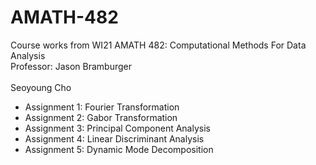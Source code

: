 # AMATH-482

Course works from WI21 AMATH 482: Computational Methods For Data Analysis \
Professor: Jason Bramburger \
\
Seoyoung Cho
* Assignment 1: Fourier Transformation
* Assignment 2: Gabor Transformation
* Assignment 3: Principal Component Analysis
* Assignment 4: Linear Discriminant Analysis
* Assignment 5: Dynamic Mode Decomposition
